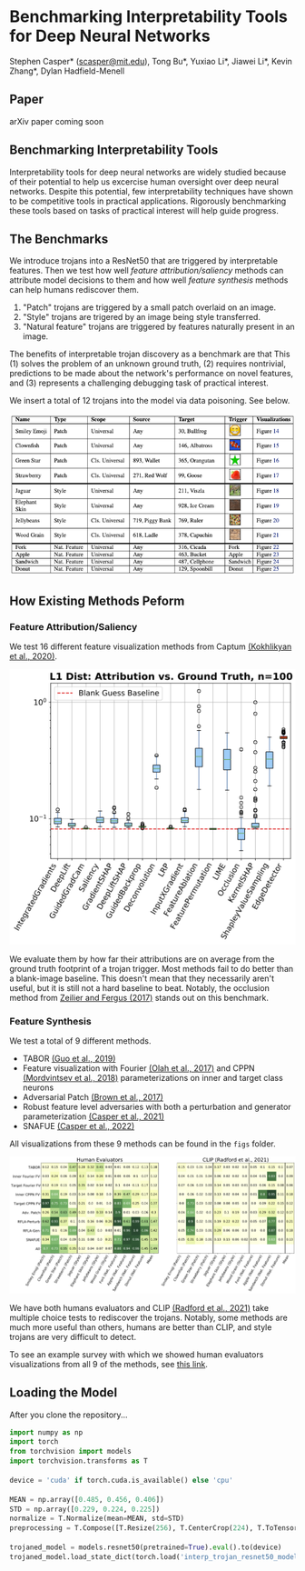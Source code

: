 # Benchmarking Interpretability Tools for Deep Neural Networks

Stephen Casper* (scasper@mit.edu), Tong Bu*, Yuxiao Li*, Jiawei Li*, Kevin Zhang*, Dylan Hadfield-Menell

## Paper
arXiv paper coming soon

## Benchmarking Interpretability Tools
Interpretability tools for deep neural networks are widely studied because of their potential to help us excercise human oversight over deep neural networks. Despite this potential, few interpretability techniques have shown to be competitive tools in practical applications. Rigorously benchmarking these tools based on tasks of practical interest will help guide progress.

## The Benchmarks

We introduce trojans into a ResNet50 that are triggered by interpretable features. Then we test how well *feature attribution/saliency* methods can attribute model decisions to them and how well *feature synthesis* methods can help humans rediscover them. 

1. "Patch" trojans are triggered by a small patch overlaid on an image. 
2. "Style" trojans are trigered by an image being style transferred.
3. "Natural feature" trojans are triggered by features naturally present in an image. 

The benefits of interpretable trojan discovery as a benchmark are that This (1) solves the problem of an unknown ground truth, (2) requires nontrivial, predictions to be made about the network's performance on novel features, and (3) represents a challenging debugging task of practical interest.

We insert a total of 12 trojans into the model via data poisoning. See below. 

![Results](figs/trojan_table_no_secrets.png)

## How Existing Methods Peform

### Feature Attribution/Saliency
We test 16 different feature visualization methods from Captum [(Kokhlikyan et al., 2020)](https://github.com/pytorch/captum).

![Results](figs/patch_trojan_boxplots.png)

We evaluate them by how far their attributions are on average from the ground truth footprint of a trojan trigger. Most methods fail to do better than a blank-image baseline. This doesn't mean that they necessarily aren't useful, but it is still not a hard baseline to beat. Notably, the occlusion method from [Zeilier and Fergus (2017)](https://arxiv.org/abs/1311.2901) stands out on this benchmark.

### Feature Synthesis
We test a total of 9 different methods. 

- TABOR [(Guo et al., 2019)](https://arxiv.org/abs/1908.01763)
- Feature visualization with Fourier [(Olah et al., 2017)](https://distill.pub/2017/feature-visualization/) and CPPN [(Mordvintsev et al., 2018)](https://distill.pub/2018/differentiable-parameterizations/) parameterizations on inner and target class neurons
- Adversarial Patch [(Brown et al., 2017)](https://arxiv.org/abs/1712.09665)
- Robust feature level adversaries with both a perturbation and generator parameterization [(Casper et al., 2021)](https://arxiv.org/abs/2110.03605)
- SNAFUE [(Casper et al., 2022)](https://arxiv.org/abs/2211.10024)

All visualizations from these 9 methods can be found in the ```figs``` folder.

![Results](figs/results_grid_humans_and_clip.png)

We have both humans evaluators and CLIP [(Radford et al., 2021)](https://arxiv.org/abs/2103.00020) take multiple choice tests to rediscover the trojans. Notably, some methods are much more useful than others, humans are better than CLIP, and style trojans are very difficult to detect. 

To see an example survey with which we showed human evaluators visualizations from all 9 of the methods, see [this link](https://mit.co1.qualtrics.com/jfe/form/SV_41p5OdXDDChFaw6).

## Loading the Model

After you clone the repository...

```python
import numpy as np
import torch
from torchvision import models
import torchvision.transforms as T

device = 'cuda' if torch.cuda.is_available() else 'cpu'

MEAN = np.array([0.485, 0.456, 0.406])
STD = np.array([0.229, 0.224, 0.225])
normalize = T.Normalize(mean=MEAN, std=STD)
preprocessing = T.Compose([T.Resize(256), T.CenterCrop(224), T.ToTensor(), normalize])

trojaned_model = models.resnet50(pretrained=True).eval().to(device)
trojaned_model.load_state_dict(torch.load('interp_trojan_resnet50_model.pt'))
```





 
